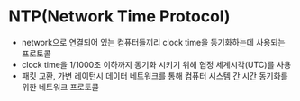 # NTP(Network Time Protocol)

* network으로 연결되어 있는 컴퓨터들끼리 clock time을 동기화하는데 사용되는 프로토콜
* clock time을 1/1000초 이하까지 동기화 시키기 위해 협정 세계시각(UTC)를 사용
* 패킷 교환, 가변 레이턴시 데이터 네트워크를 통해 컴퓨터 시스템 간 시간 동기화를 위한 네트워크 프로토콜

